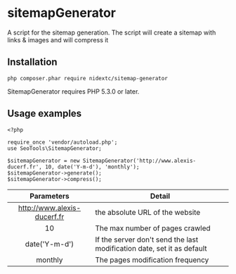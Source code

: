 # sitemapGenerator

A script for the sitemap generation. The script will create a sitemap with links & images and will compress it 


## Installation 

```
php composer.phar require nidextc/sitemap-generator
```
SitemapGenerator requires PHP 5.3.0 or later.

## Usage examples

```
<?php

require_once 'vendor/autoload.php';
use SeoTools\SitemapGenerator;

$sitemapGenerator = new SitemapGenerator('http://www.alexis-ducerf.fr', 10, date('Y-m-d'), 'monthly');
$sitemapGenerator->generate();
$sitemapGenerator->compress();

````


|          Parameters         |                                  Detail                                  |
|:---------------------------:|------------------------------------------------------------------------|
| http://www.alexis-ducerf.fr | the absolute URL of the website                                          |
| 10                          | The max number of pages crawled                                          |
| date('Y-m-d')               | If the server don't send the last modification date, set it as default |
| monthly                     | The pages modification frequency                                         |